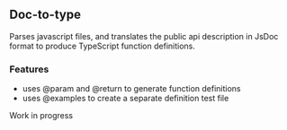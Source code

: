 ## Doc-to-type

Parses javascript files, and translates the public api description in JsDoc format to produce TypeScript function definitions.

### Features
- uses @param and @return to generate function definitions
- uses @examples to create a separate definition test file

Work in progress
